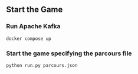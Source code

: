 ## Start the Game

### Run Apache Kafka
```
docker compose up
```

### Start the game specifying the parcours file
```
python run.py parcours.json
```
